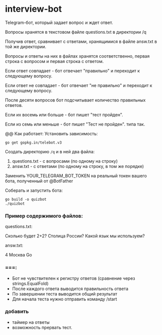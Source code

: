 

# interview-bot

Telegram-бот, который задает вопрос и ждет ответ.

Вопросы хранятся в текстовом файле questions.txt в директории /q

Получив ответ, сравнивает с ответами, хранящимися в файле answ.txt в той же директории. 

Вопросы и ответы на них в файлах хранятся соответственно, первая строка с вопросом и первая строка с ответом. 

Если ответ совпадает - бот отвечает "правильно" и переходит к следующему вопросу. 

Если ответ не совпадает - бот отвечает "не правильно" и переходит к следующему вопросу. 

После десяти вопросов бот подсчитывает количество правильных ответов. 

Если их восемь или больше - бот пишет "тест пройден". 

Если из семь или меньше - бот пишет "Тест не пройден".
типа так.

@@ Как работает:
Установить зависимость:

    go get gopkg.in/telebot.v3
Создать директорию `/q` и в ней два файла:

 1. questions.txt - с вопросами (по одному на строку) 
 2. answ.txt - с ответами (по одному на строку, в том же порядке)

Заменить YOUR_TELEGRAM_BOT_TOKEN на реальный токен вашего бота, полученный от @BotFather

Соберать и запустить бота:

    go build -o quizbot
    ./quizbot

### Пример содержимого файлов:
questions.txt:

Сколько будет 2+2?
Столица России?
Какой язык мы используем?

answ.txt:

4
Москва
Go

### ===:
- Бот не чувствителен к регистру ответов (сравнение через strings.EqualFold)
- После каждого ответа выводится правильность ответа
- По завершении теста выводится общий результат
- Для начала теста нужно отправить команду /start

### добавить
- таймер на ответы
- возможность прервать тест.
